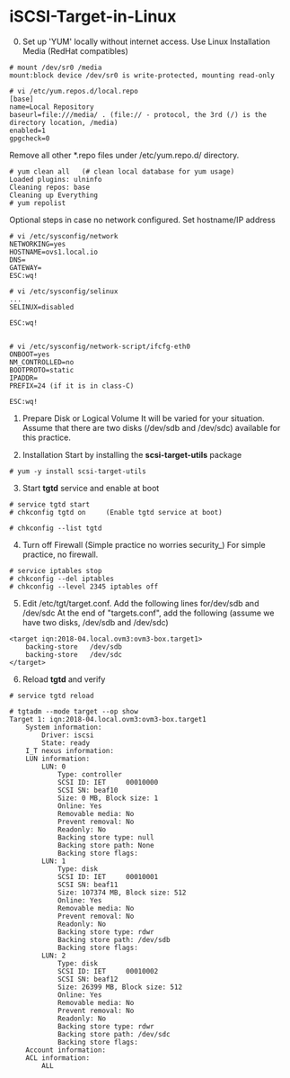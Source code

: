 # iSCSI-Target-in-Linux

0. Set up 'YUM' locally without internet access. Use Linux Installation Media (RedHat compatibles)
```YUM Setup
# mount /dev/sr0 /media
mount:block device /dev/sr0 is write-protected, mounting read-only

# vi /etc/yum.repos.d/local.repo
[base]
name=Local Repository
baseurl=file:///media/ . (file:// - protocol, the 3rd (/) is the directory location, /media)
enabled=1
gpgcheck=0
```

Remove all other \*.repo files under /etc/yum.repo.d/ directory.
```
# yum clean all   (# clean local database for yum usage)
Loaded plugins: ulninfo
Cleaning repos: base
Cleaning up Everything
# yum repolist
```
Optional steps in case no network configured.
Set hostname/IP address
```
# vi /etc/sysconfig/network
NETWORKING=yes
HOSTNAME=ovs1.local.io
DNS=
GATEWAY=
ESC:wq!

# vi /etc/sysconfig/selinux
...
SELINUX=disabled

ESC:wq!


# vi /etc/sysconfig/network-script/ifcfg-eth0
ONBOOT=yes
NM_CONTROLLED=no
BOOTPROTO=static
IPADDR=
PREFIX=24 (if it is in class-C)

ESC:wq!
```

1. Prepare Disk or Logical Volume
It will be varied for your situation. Assume that there are two disks (/dev/sdb and /dev/sdc) available for this practice.

2. Installation
Start by installing the __scsi-target-utils__ package
```
# yum -y install scsi-target-utils
```

3. Start __tgtd__ service and enable at boot
```Start tgtd
# service tgtd start
# chkconfig tgtd on     (Enable tgtd service at boot)

# chkconfig --list tgtd
```

4. Turn off Firewall (Simple practice no worries security_)
For simple practice, no firewall.
```Firewall
# service iptables stop
# chkconfig --del iptables
# chkconfig --level 2345 iptables off
```
5. Edit /etc/tgt/target.conf. Add the following lines for/dev/sdb and /dev/sdc
At the end of "targets.conf", add the following (assume we have two disks, /dev/sdb and /dev/sdc)
```
<target iqn:2018-04.local.ovm3:ovm3-box.target1>
	backing-store	/dev/sdb
	backing-store	/dev/sdc
</target>
```

6. Reload __tgtd__ and verify
```
# service tgtd reload

# tgtadm --mode target --op show
Target 1: iqn:2018-04.local.ovm3:ovm3-box.target1
    System information:
        Driver: iscsi
        State: ready
    I_T nexus information:
    LUN information:
        LUN: 0
            Type: controller
            SCSI ID: IET     00010000
            SCSI SN: beaf10
            Size: 0 MB, Block size: 1
            Online: Yes
            Removable media: No
            Prevent removal: No
            Readonly: No
            Backing store type: null
            Backing store path: None
            Backing store flags:
        LUN: 1
            Type: disk
            SCSI ID: IET     00010001
            SCSI SN: beaf11
            Size: 107374 MB, Block size: 512
            Online: Yes
            Removable media: No
            Prevent removal: No
            Readonly: No
            Backing store type: rdwr
            Backing store path: /dev/sdb
            Backing store flags:
        LUN: 2
            Type: disk
            SCSI ID: IET     00010002
            SCSI SN: beaf12
            Size: 26399 MB, Block size: 512
            Online: Yes
            Removable media: No
            Prevent removal: No
            Readonly: No
            Backing store type: rdwr
            Backing store path: /dev/sdc
            Backing store flags:
    Account information:
    ACL information:
        ALL
```
